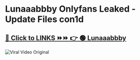 
 # Lunaaabbby Onlyfans Leaked - Update Files con1d

## <h2><a href="https://clipsfans.com/Lunaaabbby&ref=git">🔗 Click to LINKS ⏩⏩ 👉 🟢 Lunaaabbby </a></h2>

<a href="https://clipsfans.com/Lunaaabbby&ref=git" rel="nofollow" data-target="animated-image.originalLink"><img src="https://i.ibb.co.com/xMMVF88/686577567.gif" alt="Viral Video Original" style="max-width: 100%; display: inline-block;" data-target="animated-image.originalImage"></a>

